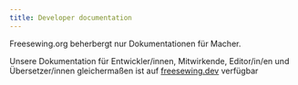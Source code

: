 ```yaml
---
title: Developer documentation
---
```


Freesewing.org beherbergt nur Dokumentationen für Macher.

Unsere Dokumentation für Entwickler/innen, Mitwirkende, Editor/in/en und Übersetzer/innen gleichermaßen ist auf [freesewing.dev][1] verfügbar

[1]: https://freesewing.dev/
